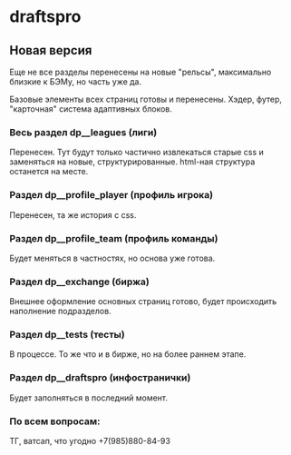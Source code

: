 # draftspro

## Новая версия 
Еще не все разделы перенесены на новые "рельсы", максимально близкие к БЭМу, но часть уже да. 

Базовые элементы всех страниц готовы и перенесены. Хэдер, футер, "карточная" система адаптивных блоков. 

### Весь раздел dp__leagues (лиги) 
Перенесен. Тут будут только частично извлекаться старые css и заменяться на новые, структурированные. html-ная структура останется на месте. 

### Раздел dp__profile_player (профиль игрока)
Перенесен, та же история с css. 

### Раздел dp__profile_team (профиль команды)
Будет меняться в частностях, но основа уже готова. 

### Раздел dp__exchange (биржа) 
Внешнее оформление основных страниц готово, будет происходить наполнение подразделов. 

### Раздел dp__tests (тесты) 
В процессе. То же что и в бирже, но на более раннем этапе. 

### Раздел dp__draftspro (инфостранички) 
Будет заполняться в последний момент. 

### По всем вопросам:
ТГ, ватсап, что угодно +7(985)880-84-93